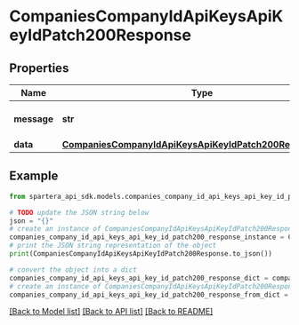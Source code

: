 # CompaniesCompanyIdApiKeysApiKeyIdPatch200Response


## Properties

Name | Type | Description | Notes
------------ | ------------- | ------------- | -------------
**message** | **str** | Response status message | 
**data** | [**CompaniesCompanyIdApiKeysApiKeyIdPatch200ResponseData**](CompaniesCompanyIdApiKeysApiKeyIdPatch200ResponseData.md) |  | 

## Example

```python
from spartera_api_sdk.models.companies_company_id_api_keys_api_key_id_patch200_response import CompaniesCompanyIdApiKeysApiKeyIdPatch200Response

# TODO update the JSON string below
json = "{}"
# create an instance of CompaniesCompanyIdApiKeysApiKeyIdPatch200Response from a JSON string
companies_company_id_api_keys_api_key_id_patch200_response_instance = CompaniesCompanyIdApiKeysApiKeyIdPatch200Response.from_json(json)
# print the JSON string representation of the object
print(CompaniesCompanyIdApiKeysApiKeyIdPatch200Response.to_json())

# convert the object into a dict
companies_company_id_api_keys_api_key_id_patch200_response_dict = companies_company_id_api_keys_api_key_id_patch200_response_instance.to_dict()
# create an instance of CompaniesCompanyIdApiKeysApiKeyIdPatch200Response from a dict
companies_company_id_api_keys_api_key_id_patch200_response_from_dict = CompaniesCompanyIdApiKeysApiKeyIdPatch200Response.from_dict(companies_company_id_api_keys_api_key_id_patch200_response_dict)
```
[[Back to Model list]](../README.md#documentation-for-models) [[Back to API list]](../README.md#documentation-for-api-endpoints) [[Back to README]](../README.md)


